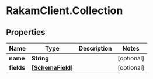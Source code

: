 # RakamClient.Collection

## Properties
Name | Type | Description | Notes
------------ | ------------- | ------------- | -------------
**name** | **String** |  | [optional] 
**fields** | [**[SchemaField]**](SchemaField.md) |  | [optional] 


